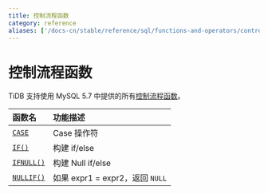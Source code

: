 ```yaml
---
title: 控制流程函数
category: reference
aliases: ['/docs-cn/stable/reference/sql/functions-and-operators/control-flow-functions/']
---
```


# 控制流程函数

TiDB 支持使用 MySQL 5.7 中提供的所有[控制流程函数](https://dev.mysql.com/doc/refman/5.7/en/control-flow-functions.html)。

| 函数名                                                                                            | 功能描述                       |
|:--------------------------------------------------------------------------------------------------|:----------------------------------|
| [`CASE`](https://dev.mysql.com/doc/refman/5.7/en/control-flow-functions.html#operator_case)       | Case 操作符                     |
| [`IF()`](https://dev.mysql.com/doc/refman/5.7/en/control-flow-functions.html#function_if)         | 构建 if/else                 |
| [`IFNULL()`](https://dev.mysql.com/doc/refman/5.7/en/control-flow-functions.html#function_ifnull) | 构建 Null if/else            |
| [`NULLIF()`](https://dev.mysql.com/doc/refman/5.7/en/control-flow-functions.html#function_nullif) | 如果 expr1 = expr2，返回 `NULL`    |
